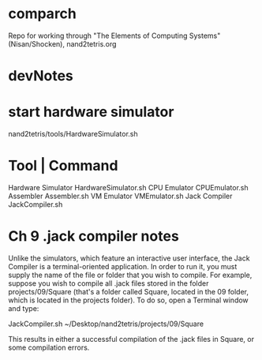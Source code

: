 # comparch
Repo for working through "The Elements of Computing Systems" (Nisan/Shocken), nand2tetris.org

# devNotes

# start hardware simulator
nand2tetris/tools/HardwareSimulator.sh


# Tool | Command
Hardware Simulator	HardwareSimulator.sh
CPU Emulator	CPUEmulator.sh
Assembler	Assembler.sh
VM Emulator	VMEmulator.sh
Jack Compiler	JackCompiler.sh


# Ch 9 .jack compiler notes
Unlike the simulators, which feature an interactive user interface, the Jack Compiler is a terminal-oriented application. In order to run it, you must supply the name of the file or folder that you wish to compile. For example, suppose you wish to compile all .jack files stored in the folder projects/09/Square (that's a folder called Square, located in the 09 folder, which is located in the projects folder). To do so, open a Terminal window and type:

JackCompiler.sh ~/Desktop/nand2tetris/projects/09/Square

This results in either a successful compilation of the .jack files in Square, or some compilation errors.
